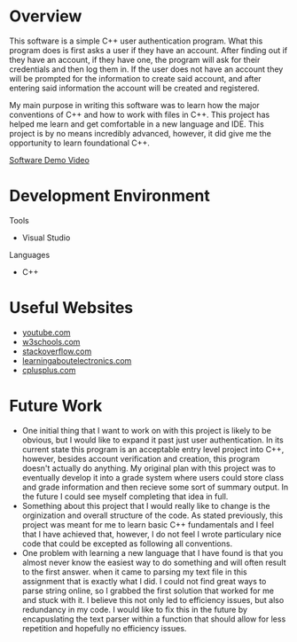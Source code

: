 # Overview

This software is a simple C++ user authentication program. What this program does is first asks a user if they have an account. After finding out if they have an account, if they have one, the program will ask for their credentials and then log them in. If the user does not have an account they will be prompted for the information to create said account, and after entering said information the account will be created and registered.

My main purpose in writing this software was to learn how the major conventions of C++ and how to work with files in C++. This project has helped me learn and get comfortable in a new language and IDE. This project is by no means incredibly advanced, however, it did give me the opportunity to learn foundational C++.

[Software Demo Video](http://youtube.link.goes.here)

# Development Environment

Tools
- Visual Studio

Languages
- C++

# Useful Websites

- [youtube.com](https://www.youtube.com/watch?v=qWPlRubVQ38)
- [w3schools.com](https://www.w3schools.com/cpp/default.asp)
- [stackoverflow.com](https://stackoverflow.com/questions/14265581/parse-split-a-string-in-c-using-string-delimiter-standard-c)
- [learningaboutelectronics.com](earningaboutelectronics.com/Articles/How-to-append-to-a-file-in-C++.php#:~:text=In%20order%20for%20us%20to,explain%20in%20the%20next%20paragraph.&text=With%20the%20full%20line%2C%20ofstream,append%20contents%20to%20the%20file.)
- [cplusplus.com](https://cplusplus.com/reference/list/list/list/)


# Future Work

- One initial thing that I want to work on with this project is likely to be obvious, but I would like to expand it past just user authentication. In its current state this program is an acceptable entry level project into C++, however, besides account verification and creation, this program doesn't actually do anything. My original plan with this project was to eventually develop it into a grade system where users could store class and grade information and then recieve some sort of summary output. In the future I could see myself completing that idea in full.
- Something about this project that I would really like to change is the orginization and overall structure of the code. As stated previously, this project was meant for me to learn basic C++ fundamentals and I feel that I have achieved that, however, I do not feel I wrote particulary nice code that could be excepted as following all conventions.
- One problem with learning a new language that I have found is that you almost never know the easiest way to do something and will often result to the first answer. when it came to parsing my text file in this assignment that is exactly what I did. I could not find great ways to parse string online, so I grabbed the first solution that worked for me and stuck with it. I believe this not only led to efficiency issues, but also redundancy in my code. I would like to fix this in the future by encapuslating the text parser within a function that should allow for less repetition and hopefully no efficiency issues.
